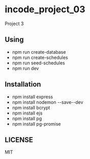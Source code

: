 # incode_project_03
Project 3

## Using
- npm run create-database
- npm run create-schedules
- npm run seed-schedules
- npm run dev

## Installation
- npm install express
- npm install nodemon --save--dev
- npm install bcrypt
- npm install ejs
- npm install pg 
- npm install pg-promise

## LICENSE
MIT